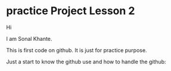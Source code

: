 # practice Project Lesson 2

Hi

I am Sonal Khante.

This is first code on github. It is just for practice purpose.

Just a start to know the github use and how to handle the github:
